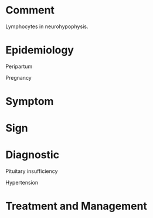 # Comment

Lymphocytes in neurohypophysis.

# Epidemiology

Peripartum

Pregnancy

# Symptom

# Sign

# Diagnostic

Pituitary insufficiency

Hypertension

# Treatment and Management
